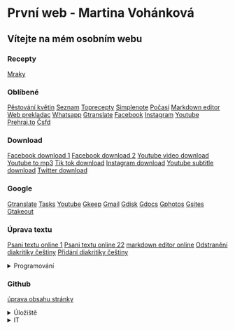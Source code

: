 # První web - Martina Vohánková 

Vítejte na mém osobním webu
---------------------------
### Recepty
[Mraky](https://www.toprecepty.cz/recept/5085-mraky/)
### Oblíbené
[Pěstování květin](https://www.youtube.com/@plantladyprague)
[Seznam](https://www.seznam.cz/)
[Toprecepty](https://www.toprecepty.cz/)
[Simplenote](https://app.simplenote.com/)
 [Počasí](https://wttr.in/duchcov)
 [Markdown editor](https://uiwjs.github.io/react-md-editor/) 
 [Web prekladac](http://free-website-translation.com/) 
 [Whatsapp](https://web.whatsapp.com/)
 [Gtranslate](https://translate.google.cz/)
 [Facebook](https://www.facebook.com/)
 [Instagram](https://www.instagram.com/)
 [Youtube](https://www.youtube.com/)
 [Prehraj.to](https://prehraj.to/) 
 [Čsfd](https://www.csfd.cz/) 


### Download

[Facebook download 1](https://snapsave.app/cs) [Facebook download 2](https://fdown.net/) [Youtube video download](https://ytop1.com/en9) [Youtube to mp3](https://ytop1.com/en87) [Tik tok download](https://ssstik.io/en) [Instagram download](https://igram.io/) [Youtube subtitle download](https://downsub.com/) [Twitter download](https://downloadatwittervideo.com/)



### Google

[Gtranslate](https://translate.google.cz/)
[Tasks](https://calendar.google.com/calendar/u/0/r?opentasks=1) 
[Youtube](https://www.youtube.com/) 
[Gkeep](https://keep.google.com/#home) 
[Gmail](https://mail.google.com/mail/u/0/#inbox) 
[Gdisk](https://drive.google.com/drive/) 
[Gdocs](https://docs.google.com/document/u/0/) 
[Gphotos](https://photos.google.com/?hl=cs&pli=1)
[Gsites](https://sites.google.com/site/bedjansite/) 
[Gtakeout](https://takeout.google.com/settings/takeout?pli=1)



### Úprava textu

[Psani textu online 1](https://write-box.appspot.com/) [Psani textu online 22](https://www.editpad.org/) [markdown editor online](https://dillinger.io/) [Odstranění diakritiky češtiny](http://petrfaltus.net/petr-faltus-konverze-textu-odstraneni-cestiny-z-textu.php) [Přidání diakritiky češtiny](https://nlp.fi.muni.cz/cz_accent/)



<details close>
<summary>Programování</summary>


<a href="https://github.com/bedjan/">Github</a> <a href="https://github.com/bedjan/debian/blob/master/skripty/all.sh">Github_all</a> <a href="https://zdrojak.cz/">Zdrojak</a> <a href="https://www.itnetwork.cz/jak-zacit-programovat-tvorit-aplikace-programy">Jak začít programovat</a> <a href="https://www.startitup.cz/11-stranek-ktere-te-nauci-programovat-z-pohodli-domova/">Jak se naučit programovat</a> <a href="https://thinfi.com/">Thinfi</a> <a href="https://bitly.com/">Bitly</a> <a href="http://jdem.cz/">Jdem</a> <a href="https://www.protectedtext.com/">Protectedtext</a> <a href="https://dillinger.io/">Markdown editor</a> <a href="https://raw.githack.com/">Githack</a> <a href="https://tinyurl.com/app">Tinyurl</a> <a href="https://thinfi.com/">Link with password</a> <a href="https://bitly.com/">Link short</a> <a href="https://raw.githack.com/">Raw githack - dev</a> <a href="https://tinyurl.com/">Tinyurl</a> <a href="https://gist.io/">Gist.io i</a> <a href="https://uiwjs.github.io/react-md-editor/">Markdown editor</a>

</details>



### Github
 [úprava obsahu stránky](https://github.com/minnie84/web/blob/main/index.md)
 
 
 <details close>
<summary>Úložiště</summary>

<a href="https://fastshare.cz"  target="_blank">Fastshare</a>&nbsp;&nbsp;<br />
<a href="https://datoid.cz"  target="_blank">Datoid</a>&nbsp;&nbsp;<br />
<a href="https://prehrajto.cz"  target="_blank">Prehrajto</a>&nbsp;&nbsp;<br />
<a href="https://zalohuj.si"  target="_blank">Zalohuj.si</a>&nbsp;&nbsp;<br />
<a href="https://sdilej.cz"  target="_blank">Sdílej</a>&nbsp;&nbsp;<br />
<a href="https://edisk.cz"  target="_blank">Edisk</a>&nbsp;&nbsp;<br />
<a href="https://kukaj.to"  target="_blank">Kukaj</a>&nbsp;&nbsp;<br />
<a href="https://webshare.cz/"  target="_blank">Webshare</a>&nbsp;&nbsp;<br />
<a href="https://dafilms.cz"  target="_blank">Dafilms</a>&nbsp;&nbsp;<br />
<a href="https://dfiles.eu/"  target="_blank">Dfiles.eu</a>&nbsp;&nbsp;<br />
<a href="https://multcloud.com"  target="_blank">Multcloud.com</a>&nbsp;&nbsp;<br />
<a href="https://dropbox.com"  target="_blank">Dropbox</a>&nbsp;&nbsp;<br />
<a href="https://idrive.com"  target="_blank">Idrive</a>&nbsp;&nbsp;<br />
<a href="https://onecloud.com"  target="_blank">Onecloud</a>&nbsp;&nbsp;<br />

</details>

 <details close>
<summary>IT</summary>


<a href="https://docs.google.com/spreadsheets/d/1d5wQRV8CgZAq5DwNVWny5UGvSOvb54ADlsRKIix4MEg/edit?pli=1#gid=0"  target="_blank">Osnova</a>&nbsp;&nbsp;<br />
<a href="https://www.itnetwork.cz/html-css/webove-stranky"  target="_blank">1. Webové stránky krok za krokem</a>&nbsp;&nbsp;<br />
<a href="https://www.itnetwork.cz/java/zaklady"  target="_blank">2. Základní konstrukce jazyka Java</a>&nbsp;&nbsp;<br />
<a href="https://www.itnetwork.cz/java/oop"  target="_blank">3. Objektově orientované programování v Javě</a>&nbsp;&nbsp;<br />
<a href="https://www.itnetwork.cz/java/kolekce-a-proudy"  target="_blank">4. Kolekce a proudy v Javě</a>&nbsp;&nbsp;<br />
<a href="https://www.itnetwork.cz/mysql"  target="_blank">5. MySQL/MariaDB databáze krok za krokem</a>&nbsp;&nbsp;<br />
<a href="https://www.itnetwork.cz/javascript/zaklady"  target="_blank">6. Základní konstrukce jazyka JavaScript</a>&nbsp;&nbsp;<br />
<a href="https://www.itnetwork.cz/java/spring-boot/zaklady"  target="_blank">7. Základy Spring Boot frameworku pro Javu</a>&nbsp;&nbsp;<br />
<a href="https://www.itnetwork.cz/java/spring-boot/blog"  target="_blank">8. Databáze a Hibernate ve Spring Boot</a>&nbsp;&nbsp;<br />
<a href="https://www.itnetwork.cz/javascript/react/zaklady"  target="_blank">9. Základy React</a>&nbsp;&nbsp;<br />
<a href="https://www.itnetwork.cz/html-css/bootstrap/kurz"  target="_blank">10. Kompletní kurz CSS frameworku Bootstrap</a>&nbsp;&nbsp;<br />

</details>
